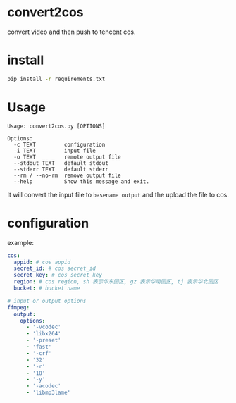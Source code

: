 # convert2cos
convert video and then push to tencent cos. 

# install
```sh
pip install -r requirements.txt
```

# Usage
```
Usage: convert2cos.py [OPTIONS]

Options:
  -c TEXT         configuration
  -i TEXT         input file
  -o TEXT         remote output file
  --stdout TEXT   default stdout
  --stderr TEXT   default stderr
  --rm / --no-rm  remove output file
  --help          Show this message and exit.
```
It will convert the input file to `basename output` and the upload the file to
cos. 

# configuration
example: 
```yaml
cos:
  appid: # cos appid
  secret_id: # cos secret_id
  secret_key: # cos secret_key
  region: # cos region, sh 表示华东园区, gz 表示华南园区, tj 表示华北园区
  bucket: # bucket name

# input or output options
ffmpeg:
  output:
    options:
      - '-vcodec'
      - 'libx264'
      - '-preset'
      - 'fast'
      - '-crf'
      - '32'
      - '-r'
      - '18'
      - '-y'
      - '-acodec'
      - 'libmp3lame'
```


